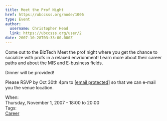 ```yaml
---
title: Meet the Prof Night 
href: https://ubccsss.org/node/1006
type: Event
author:
  username: Christopher Head
  link: https://ubccsss.org/user/2
date: 2007-10-28T03:33:00.000Z
---
```


<div class="field field-name-body field-type-text-with-summary field-label-hidden"><div class="field-items"><div class="field-item even"><p>Come out to the BizTech Meet the prof night where you get the chance to socialize with profs in a relaxed envrionment! Learn more about their career paths and about the MIS and E-business fields.</p>
<p>Dinner will be provided!</p>
<p>Please RSVP by Oct 30th 4pm to <a href="/cdn-cgi/l/email-protection#7c15121a133c091e1f1e150608191f14521f1311"><span class="__cf_email__" data-cfemail="6a03040c052a1f08090803101e0f090244090507">[email&#xA0;protected]</span></a>  so that we can e-mail you the venue location.</p>
</div></div></div><div class="field field-name-field-dates field-type-datetime field-label-above"><div class="field-label">When:&#xA0;</div><div class="field-items"><div class="field-item even"><span class="date-display-single">Thursday, November 1, 2007 - <span class="date-display-range"><span class="date-display-start">18:00</span> to <span class="date-display-end">20:00</span></span></span></div></div></div>    <footer>
    <div class="field field-name-field-tags field-type-taxonomy-term-reference field-label-above"><div class="field-label">Tags:&#xA0;</div><div class="field-items"><div class="field-item even"><a href="/career">Career</a></div></div></div>      </footer>